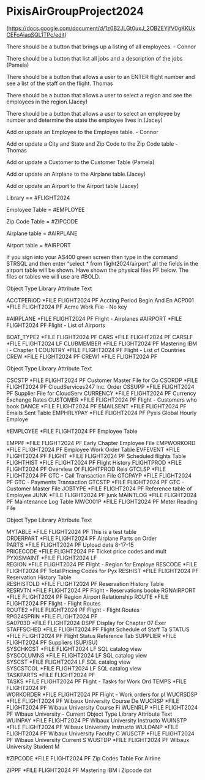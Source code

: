 # PixisAirGroupProject2024

(https://docs.google.com/document/d/1z0B2JLGt0uxJ_2OBZEYjfV0gKKUkCEFoAiaqSQL1TPc/edit)

There should be a button that brings up a listing of all employees. - Connor

There should be a button that list all jobs and a description of the jobs (Pamela)

There should be a button that allows a user to an ENTER flight number and see a list of the staff on the flight. Thomas

There should be a button that allows a user to select a region and see the employees in the region.(Jacey)

There should be a button that allows a user to select an employee by number and determine the state the employee lives in.(Jacey)

Add or update an Employee to the Employee table. - Connor

Add or update a City and State and Zip Code to the Zip Code table - Thomas

Add or update a Customer to the Customer Table (Pamela)

Add or update an Airplane to the Airplane table.(Jacey)

Add or update an Airport to the Airport table (Jacey)

Library == #FLIGHT2024 

Employee Table = #EMPLOYEE

Zip Code Table = #ZIPCODE

Airplane table = #AIRPLANE

Airport table = #AIRPORT

If you sign into your AS400 green screen then type in the command STRSQL and then enter “select * from flight2024/airport” all the fields in the airport table will be shown. Have shown the physical files PF below. The files or tables we will use are #BOLD.

Object Type Library Attribute Text

ACCTPERIOD *FILE FLIGHT2024 PF Accting Period Begin And En ACP001 *FILE FLIGHT2024 PF Acme Work File - No key

#AIRPLANE *FILE FLIGHT2024 PF Flight - Airplanes
#AIRPORT *FILE FLIGHT2024 PF Flight - List of Airports

BOAT_TYPE2 *FILE FLIGHT2024 PF
CARS *FILE FLIGHT2024 PF
CARSLF *FILE FLIGHT2024 LF
CLUBMEMBER *FILE FLIGHT2024 PF Mastering IBM i - Chapter 1 COUNTRY *FILE FLIGHT2024 PF Flight - List of Countries
CREW *FILE FLIGHT2024 PF
CREW1 *FILE FLIGHT2024 PF

Object Type Library Attribute Text

CSCSTP *FILE FLIGHT2024 PF Customer Master File for Co CSORDP *FILE FLIGHT2024 PF CloudServices247 Inc. Order CSSUPP *FILE FLIGHT2024 PF Supplier File for CloudServ CURRENCY *FILE FLIGHT2024 PF Currency Exchange Rates
CUSTOMER *FILE FLIGHT2024 PF Flight - Customers who book DANCE *FILE FLIGHT2024 PF
EMAILSENT *FILE FLIGHT2024 PF Emails Sent Table
EMPHRLYPAY *FILE FLIGHT2024 PF Pyxis Global Hourly Employe

#EMPLOYEE *FILE FLIGHT2024 PF Employee Table

EMPPF *FILE FLIGHT2024 PF Early Chapter Employee File EMPWORKORD *FILE FLIGHT2024 PF Employee Work Order Table
EVFEVENT *FILE FLIGHT2024 PF
FLIGHT *FILE FLIGHT2024 PF Scheduled flights Table
FLIGHTHIST *FILE FLIGHT2024 PF Flight History
FLIGHTPROD *FILE FLIGHT2024 PF Overview Of FLIGHTPROD Rela GTCLSP *FILE FLIGHT2024 PF GTC - Call Transaction File GTCPAYP *FILE FLIGHT2024 PF GTC - Payments Transaction
GTCSTP *FILE FLIGHT2024 PF GTC - Customer Master File
JOBTYPE *FILE FLIGHT2024 PF Reference table of Employee JUNK *FILE FLIGHT2024 PF junk
MAINTLOG *FILE FLIGHT2024 PF Maintenance Log Table
MWC001P *FILE FLIGHT2024 PF Meter Reading File

 Object           Type           Library          Attribute      Text 
                   
 MYTABLE      *FILE      FLIGHT2024    PF          This is a test table        
 ORDERPART *FILE     FLIGHT2024    PF          Airplane Parts on Order     
 PARTS            *FILE     FLIGHT2024    PF          Upload data 8-17-15         
 PRICECODE  *FILE     FLIGHT2024    PF          Ticket price codes and mult 
 PYXISMAINT  *FILE     FLIGHT2024    LF                                      
 REGION          *FILE     FLIGHT2024    PF          Flight - Region for Employe 
 RESCODE       *FILE    FLIGHT2024    PF          Total Pricing Codes for Pyx 
 RESHIST         *FILE    FLIGHT2024    PF          Reservation History Table   
 RESHISTOLD  *FILE    FLIGHT2024    PF          Reservation History Table   
 RESRVTN         *FILE   FLIGHT2024    PF          Flight - Reservations booke 
 RGNAIRPORT  *FILE    FLIGHT2024    PF          Region Airport Relationship 
 ROUTE             *FILE    FLIGHT2024    PF          Flight - Flight Routes      
 ROUTE2           *FILE    FLIGHT2024    PF          Flight - Flight Routes      
 RPG24SPRIN   *FILE    FLIGHT2024    PF                                      
 SA0703D           *FILE    FLIGHT2024    DSPF     Display for Chapter 07 Exer 
 STAFFSCHED  *FILE    FLIGHT2024    PF          Flight Schedule of Staff Ta 
 STATUS             *FILE    FLIGHT2024    PF          Flight Status Reference Tab 
 SUPPLIER         *FILE    FLIGHT2024    PF          Suppliers (SUP/SU)          
 SYSCHKCST     *FILE    FLIGHT2024    LF          SQL catalog view            
 SYSCOLUMNS  *FILE    FLIGHT2024    LF          SQL catalog view            
 SYSCST             *FILE    FLIGHT2024    LF          SQL catalog view            
 SYSCSTCOL      *FILE    FLIGHT2024    LF          SQL catalog view            
 TASKPARTS       *FILE    FLIGHT2024    PF                                      
 TASKS                *FILE    FLIGHT2024    PF          Flight - Tasks for Work Ord 
 TEMPS                *FILE    FLIGHT2024    PF                                      
  WORKORDER    *FILE   FLIGHT2024    PF          Flight - Work orders for pl 
  WUCRSDSP       *FILE    FLIGHT2024    PF          Wibaux University Course De 
  WUCRSP            *FILE    FLIGHT2024    PF          Wibaux University Course Fi 
  WUENRLP          *FILE    FLIGHT2024    PF          Wibaux University - Current 
  Object         Type        Library          Attribute       Text                        
  WUINPAY      *FILE     FLIGHT2024  PF          Wibaux University Instructo 
  WUINSTP      *FILE     FLIGHT2024  PF          Wibaux University Instructo 
  WULOANP     *FILE     FLIGHT2024  PF          Wibaux University Faculty C 
  WUSCTP       *FILE     FLIGHT2024  PF          Wibaux University Current S 
  WUSTDP       *FILE     FLIGHT2024  PF          Wibaux University Student M 

  #ZIPCODE       *FILE     FLIGHT2024  PF          Zip Codes Table For Airline

  ZIPPF            *FILE      FLIGHT2024  PF          Mastering IBM i Zipcode dat

